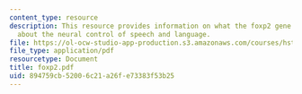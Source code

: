 ```yaml
---
content_type: resource
description: This resource provides information on what the foxp2 gene can tell us
  about the neural control of speech and language.
file: https://ol-ocw-studio-app-production.s3.amazonaws.com/courses/hst-722j-brain-mechanisms-for-hearing-and-speech-fall-2005/894759cb52006c21a26fe73383f53b25_foxp2.pdf
file_type: application/pdf
resourcetype: Document
title: foxp2.pdf
uid: 894759cb-5200-6c21-a26f-e73383f53b25
---
```

